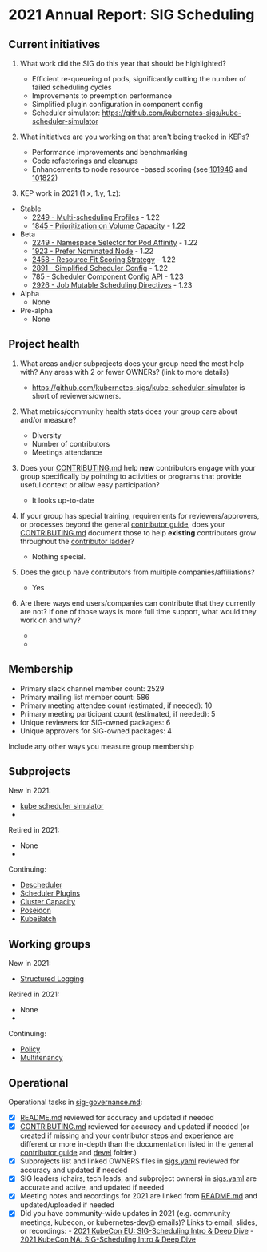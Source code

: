# 2021 Annual Report: SIG Scheduling

## Current initiatives

1. What work did the SIG do this year that should be highlighted?

   - Efficient re-queueing of pods, significantly cutting the number of failed scheduling cycles
   - Improvements to preemption performance
   - Simplified plugin configuration in component config
   - Scheduler simulator: https://github.com/kubernetes-sigs/kube-scheduler-simulator

2. What initiatives are you working on that aren't being tracked in KEPs?

   - Performance improvements and benchmarking
   - Code refactorings and cleanups
   - Enhancements to node resource -based scoring (see [101946](https://github.com/kubernetes/kubernetes/pull/101946) and [101822](https://github.com/kubernetes/kubernetes/pull/101822))


3. KEP work in 2021 (1.x, 1.y, 1.z):

<!--
In future, this will be generated from kubernetes/enhancements kep.yaml files
1. with SIG as owning-sig or in participating-sigs
2. listing 1.x, 1.y, or 1.z in milestones or in latest-milestone
-->

   - Stable
     - [2249 - Multi-scheduling Profiles](https://github.com/kubernetes/enhancements/tree/master/keps/sig-scheduling/1451-multi-scheduling-profiles) - 1.22
     - [1845 - Prioritization on Volume Capacity](https://github.com/kubernetes/enhancements/tree/master/keps/sig-storage/1845-prioritization-on-volume-capacity) - 1.22
   - Beta
     - [2249 - Namespace Selector for Pod Affinity](https://github.com/kubernetes/enhancements/tree/master/keps/sig-scheduling/2249-pod-affinity-namespace-selector) - 1.22
     - [1923 - Prefer Nominated Node](https://github.com/kubernetes/enhancements/tree/master/keps/sig-scheduling/1923-prefer-nominated-node) - 1.22   
     - [2458 - Resource Fit Scoring Strategy](https://github.com/kubernetes/enhancements/tree/master/keps/sig-scheduling/2458-node-resource-score-strategy) - 1.22
     - [2891 - Simplified Scheduler Config](https://github.com/kubernetes/enhancements/blob/master/keps/sig-scheduling/2891-simplified-config/kep.yaml) - 1.22
     - [785 - Scheduler Component Config API](https://github.com/kubernetes/enhancements/tree/master/keps/sig-scheduling/785-scheduler-component-config-api) - 1.23
     - [2926 - Job Mutable Scheduling Directives](https://github.com/kubernetes/enhancements/tree/master/keps/sig-scheduling/2926-job-mutable-scheduling-directives) - 1.23
   - Alpha
     - None
   - Pre-alpha
     - None

## Project health

1. What areas and/or subprojects does your group need the most help with?
   Any areas with 2 or fewer OWNERs? (link to more details)

   - https://github.com/kubernetes-sigs/kube-scheduler-simulator is short of reviewers/owners.

2. What metrics/community health stats does your group care about and/or measure?

   - Diversity
   - Number of contributors
   - Meetings attendance
   

3. Does your [CONTRIBUTING.md] help **new** contributors engage with your group specifically by pointing
   to activities or programs that provide useful context or allow easy participation?

   - It looks up-to-date 

4. If your group has special training, requirements for reviewers/approvers, or processes beyond the general [contributor guide],
   does your [CONTRIBUTING.md] document those to help **existing** contributors grow throughout the [contributor ladder]?

   - Nothing special.

5. Does the group have contributors from multiple companies/affiliations?

   - Yes

6. Are there ways end users/companies can contribute that they currently are not?
   If one of those ways is more full time support, what would they work on and why?

   -
   -

## Membership

- Primary slack channel member count: 2529
- Primary mailing list member count: 586
- Primary meeting attendee count (estimated, if needed): 10
- Primary meeting participant count (estimated, if needed): 5
- Unique reviewers for SIG-owned packages: 6 <!-- in future, this will be generated from OWNERS files referenced from subprojects, expanded with OWNERS_ALIASES files -->
- Unique approvers for SIG-owned packages: 4 <!-- in future, this will be generated from OWNERS files referenced from subprojects, expanded with OWNERS_ALIASES files -->

Include any other ways you measure group membership

## Subprojects

<!--
In future, this will be generated from delta of sigs.yaml from $YYYY-01-01 to $YYYY-12-31
Manually visible via `git diff HEAD@{$YYYY-01-01} HEAD@{$YYYY-12-31} -- $sig-id/README.md`
-->

New in 2021:
- [kube scheduler simulator](https://github.com/kubernetes-sigs/kube-scheduler-simulator)
-

Retired in 2021:
- None
-

Continuing:
- [Descheduler](https://github.com/kubernetes-sigs/descheduler)
- [Scheduler Plugins](https://github.com/kubernetes-sigs/scheduler-plugins)
- [Cluster Capacity](https://github.com/kubernetes-sigs/cluster-capacity)
- [Poseidon](https://github.com/kubernetes-sigs/poseidon)
- [KubeBatch](https://github.com/kubernetes-sigs/kube-batch)

## Working groups

<!--
In future, this will be generated from delta of sigs.yaml from $YYYY-01-01 to $YYYY-12-31
Manually visible via `git diff HEAD@{$YYYY-01-01} HEAD@{$YYYY-12-31} -- $sig-id/README.md`
-->

New in 2021:
- [Structured Logging](https://github.com/kubernetes/community/tree/master/wg-structured-logging)


Retired in 2021:
- None
-

Continuing:
- [Policy](https://github.com/kubernetes/community/tree/master/wg-policy)
- [Multitenancy](https://github.com/kubernetes/community/tree/master/wg-multitenancy)

## Operational

Operational tasks in [sig-governance.md]:

- [X] [README.md] reviewed for accuracy and updated if needed
- [X] [CONTRIBUTING.md] reviewed for accuracy and updated if needed
      (or created if missing and your contributor steps and experience are different or more
      in-depth than the documentation listed in the general [contributor guide] and [devel] folder.)
- [x] Subprojects list and linked OWNERS files in [sigs.yaml] reviewed for accuracy and updated if needed
- [X] SIG leaders (chairs, tech leads, and subproject owners) in [sigs.yaml] are accurate and active, and updated if needed
- [X] Meeting notes and recordings for 2021 are linked from [README.md] and updated/uploaded if needed
- [x] Did you have community-wide updates in 2021 (e.g. community meetings, kubecon, or kubernetes-dev@ emails)? Links to email, slides, or recordings:
      - [2021 KubeCon EU: SIG-Scheduling Intro & Deep Dive](https://sched.co/iE7P)
      - [2021 KubeCon NA: SIG-Scheduling Intro & Deep Dive](https://sched.co/lV8m)

[CONTRIBUTING.md]: https://git.k8s.io/community/sig-scheduling/CONTRIBUTING.md
[contributor ladder]: https://git.k8s.io/community/community-membership.md
[sig-governance.md]: https://git.k8s.io/community/committee-steering/governance/sig-governance.md
[README.md]: https://git.k8s.io/community/sig-scheduling/README.md
[sigs.yaml]: https://git.k8s.io/community/sigs.yaml
[contributor guide]: https://git.k8s.io/community/contributors/guide/README.md
[devel]: https://git.k8s.io/community/contributors/devel/README.md

